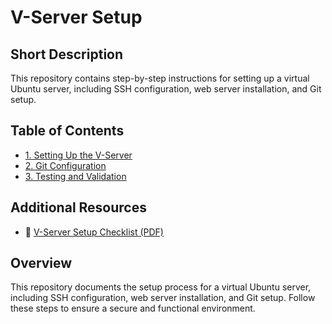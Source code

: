 # V-Server Setup

## Short Description

This repository contains step-by-step instructions for setting up a virtual Ubuntu server, including SSH configuration, web server installation, and Git setup.

## Table of Contents

- [1. Setting Up the V-Server](docs/setup.md)
- [2. Git Configuration](docs/git.md)
- [3. Testing and Validation](docs/testing.md)

## Additional Resources

- 📄 [V-Server Setup Checklist (PDF)](docs/v-server-checklist.pdf)

## Overview

This repository documents the setup process for a virtual Ubuntu server, including SSH configuration, web server installation, and Git setup. Follow these steps to ensure a secure and functional environment.
